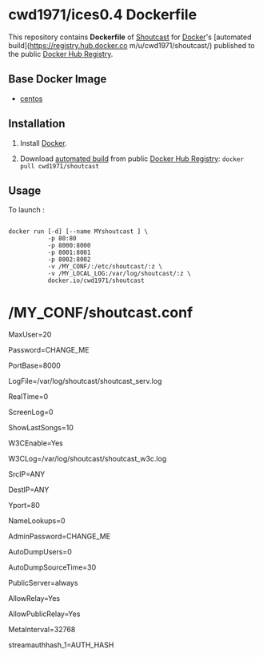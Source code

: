 # cwd1971/ices0.4 Dockerfile

This repository contains **Dockerfile** of [Shoutcast](http://download.nullsoft.com/shoutcast/tools/sc_serv2_linux_x64-latest.tar.gz) for [Docker](https://www.docker.com/)'s [automated build](https://registry.hub.docker.co
m/u/cwd1971/shoutcast/) published to the public [Docker Hub Registry](https://registry.hub.docker.com/).

## Base Docker Image

- [centos](https://registry.hub.docker.com/_/centos/)


## Installation

1. Install [Docker](https://www.docker.com/).

2. Download [automated build](https://registry.hub.docker.com/u/cwd1971/shoutcast/) from public [Docker Hub Registry](https://registry.hub.docker.com/): `docker pull cwd1971/shoutcast`

## Usage

To launch :

```

docker run [-d] [--name MYshoutcast ] \
           -p 80:80
           -p 8000:8000
           -p 8001:8001
           -p 8002:8002
           -v /MY_CONF/:/etc/shoutcast/:z \
           -v /MY_LOCAL_LOG:/var/log/shoutcast/:z \
           docker.io/cwd1971/shoutcast
```
# /MY_CONF/shoutcast.conf
MaxUser=20

Password=CHANGE_ME

PortBase=8000

LogFile=/var/log/shoutcast/shoutcast_serv.log

RealTime=0

ScreenLog=0

ShowLastSongs=10

W3CEnable=Yes

W3CLog=/var/log/shoutcast/shoutcast_w3c.log

SrcIP=ANY

DestIP=ANY

Yport=80

NameLookups=0

AdminPassword=CHANGE_ME

AutoDumpUsers=0

AutoDumpSourceTime=30

PublicServer=always

AllowRelay=Yes

AllowPublicRelay=Yes

MetaInterval=32768

streamauthhash_1=AUTH_HASH
